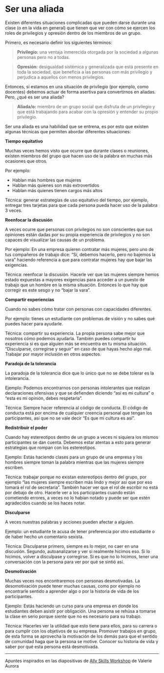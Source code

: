 Ser una aliada
================

Existen diferentes situaciones complicadas que pueden darse durante una
clase (o en la vida en general) que tienen que ver con cómo se ejercen
los roles de privilegios y opresión dentro de los miembros de un grupo.

Primero, es necesario definir los siguientes términos:

> **Privilegio:** una ventaja inmerecida otorgada por la sociedad a
> algunas personas pero no a todas.

> **Opresión:** desigualdad sistémica y generalizada que está presente
> en toda la sociedad, que beneficia a las personas con más privilegio y
> perjudica a aquellos con menos privilegios.

Entonces, si estamos en una situación de privilegio (por ejemplo, como
docentes) debemos actuar de forma asertiva para convertirnos en aliadas.
Pero, ¿qué es ser una aliada?

> **Aliada/o:** miembro de un grupo social que disfruta de un privilegio
> y que está trabajando para acabar con la opresión y entender su propio
> privilegio.

Ser una aliada es una habilidad que se entrena, es por esto que existen
algunas técnicas que permiten abordar diferentes situaciones:

**Tiempo equitativo**

Muchas veces hemos visto que ocurre que durante clases o reuniones,
existen miembros del grupo que hacen uso de la palabra en muchas más
ocasiones que otros.

Por ejemplo:

  - Hablan más hombres que mujeres
  - Hablan más quienes son más extrovertidos
  - Hablan más quienes tienen cargos más altos

Técnica: generar estrategias de uso equitativo del tiempo, por ejemplo,
entregar tres tarjetas para que cada persona pueda hacer uso de la
palabra 3 veces.

**Reenfocar la discusión**

A veces ocurre que personas con privilegios no son conscientes que sus
opiniones están dadas por su propia experiencia de privilegios y no son
capaces de visualizar las causas de un problema.

Por ejemplo: En una empresa quieren contratar más mujeres, pero uno de
tus compañeros de trabajo dice: “Sí, debemos hacerlo, pero no bajemos la
vara” haciendo referencia a que para contratar mujeres hay que bajar las
exigencias.

Técnica: reenfocar la discusión. Hacerle ver que las mujeres siempre
hemos estado expuestas a mayores exigencias para acceder a un puesto de
trabajo que un hombre en la misma situación. Entonces lo que hay que
corregir es este sesgo y no “bajar la vara”.

**Compartir experiencias**

Cuando no sabes cómo tratar con personas con capacidades diferentes.

Por ejemplo: tienes un estudiante con problemas de visión y no sabes qué
puedes hacer para ayudarle.

Técnica: compartir su experiencia. La propia persona sabe mejor que
nosotros cómo podemos ayudarla. También puedes compartir tu experiencia
si es que alguien más se encuentra en tu misma situación. “Disculparse,
corregirse y seguir” en caso de que hayas hecho algo mal. Trabajar por
mayor inclusión en otros aspectos.

**Paradoja de la tolerancia**

La paradoja de la tolerancia dice que lo único que no se debe tolerar es
la intolerancia.

Ejemplo: Podemos encontrarnos con personas intolerantes que realizan
declaraciones ofensivas y que se defienden diciendo “así es mi cultura”
o “esta es mi opinión, debes respetarla”.

Técnica: Siempre hacer referencia al código de conducta. El código de
conducta está por encima de cualquier creencia personal que tengan los
participantes, así que no se vale decir “Es que mi cultura es así”.

**Redistribuir el poder**

Cuando hay estereotipos dentro de un grupo a veces ni siquiera los
mismos participantes se dan cuenta. Debemos estar atentas a esto para
generar estrategias que rompan con los estereotipos.

Ejemplo: Estás haciendo clases para un grupo de una empresa y los
hombres siempre toman la palabra mientras que las mujeres siempre
escriben.

Técnica: trabajar porque no existan estereotipos dentro del grupo, por
ejemplo “las mujeres siempre escriben más lindo y mejor así que por eso
tomará el rol de secretaria”. También hacer ver que el rol de escribir
no está por debajo de otro. Hacerle ver a los participantes cuando están
cometiendo errores, a veces no lo habían notado y puede ser que estén
agradecidos cuando se los haces notar.

**Disculparse**

A veces nuestras palabras y acciones pueden afectar a alguien.

Ejemplo: un estudiante te acusa de tener preferencia por otro estudiante
o de haber hecho un comentario sexista.

Técnica: Disculparse primero, siempre es lo mejor, no caer en una
discusión. Segundo, autoanalizarse y ver si realmente hicimos eso. Si lo
hicimos, volver a disculpase y corregirse. Si es que no lo hicimos,
tener una conversación con la persona para ver por qué se sintió así.

**Desmotivación**

Muchas veces nos encontraremos con personas desmotivadas. La
desomotivación puede tener muchas causas, como por ejemplo no
encontrarle sentido a aprender algo o por la historia de vida de los
participantes.

Ejemplo: Estás haciendo un curso para una empresa en donde los
estudiantes deben asistir por obligación. Una persona se rehúsa a
tomarse la clase en serio porque siente que no es necesario para su
trabajo.

Técnica: Hacerles ver la utilidad que esto tiene para ellos, para su
carrera o para cumplir con los objetivos de su empresa. Promover
trabajos en grupo, de esta forma se aprovecha la motivación de los demás
para que el sentido de comunidad haga que la persona se motive. Conocer
su historia de vida y saber por qué esta persona está desmotivada.

-----

Apuntes inspirados en las diapositivas de [Ally Skills
Workshop](https://files.frameshiftconsulting.com/Ally%20Skills%20Workshop%20slides.pdf)
de Valerie Aurora
